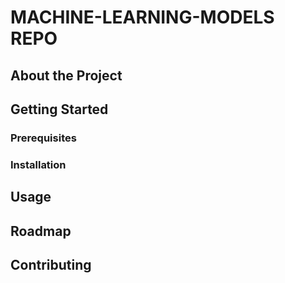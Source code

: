 # MACHINE-LEARNING-MODELS REPO

## About the Project



## Getting Started

### Prerequisites


### Installation



## Usage


## Roadmap



## Contributing